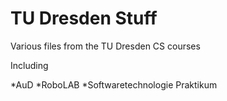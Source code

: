 # TU Dresden Stuff

Various files from the TU Dresden CS courses

Including

*AuD
*RoboLAB
*Softwaretechnologie Praktikum
